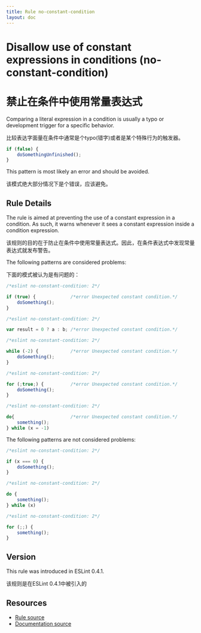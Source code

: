 ```yaml
---
title: Rule no-constant-condition
layout: doc
---
```

<!-- Note: No pull requests accepted for this file. See README.md in the root directory for details. -->
# Disallow use of constant expressions in conditions (no-constant-condition)

# 禁止在条件中使用常量表达式

Comparing a literal expression in a condition is usually a typo or development trigger for a specific behavior.

比较表达字面量在条件中通常是个typo(错字)或者是某个特殊行为的触发器。

```js
if (false) {
    doSomethingUnfinished();
}
```

This pattern is most likely an error and should be avoided.

该模式绝大部分情况下是个错误，应该避免。

## Rule Details

The rule is aimed at preventing the use of a constant expression in a condition.
As such, it warns whenever it sees a constant expression inside a condition expression.

该规则的目的在于防止在条件中使用常量表达式。因此，在条件表达式中发现常量表达式就发布警告。

The following patterns are considered problems:

下面的模式被认为是有问题的：

```js
/*eslint no-constant-condition: 2*/

if (true) {             /*error Unexpected constant condition.*/
    doSomething();
}
```

```js
/*eslint no-constant-condition: 2*/

var result = 0 ? a : b; /*error Unexpected constant condition.*/
```

```js
/*eslint no-constant-condition: 2*/

while (-2) {            /*error Unexpected constant condition.*/
    doSomething();
}
```

```js
/*eslint no-constant-condition: 2*/

for (;true;) {          /*error Unexpected constant condition.*/
    doSomething();
}
```

```js
/*eslint no-constant-condition: 2*/

do{                     /*error Unexpected constant condition.*/
    something();
} while (x = -1)
```

The following patterns are not considered problems:

```js
/*eslint no-constant-condition: 2*/

if (x === 0) {
    doSomething();
}
```

```js
/*eslint no-constant-condition: 2*/

do {
    something();
} while (x)
```

```js
/*eslint no-constant-condition: 2*/

for (;;) {
    something();
}
```

## Version

This rule was introduced in ESLint 0.4.1.

该规则是在ESLint 0.4.1中被引入的

## Resources

* [Rule source](https://github.com/eslint/eslint/tree/master/lib/rules/no-constant-condition.js)
* [Documentation source](https://github.com/eslint/eslint/tree/master/docs/rules/no-constant-condition.md)

